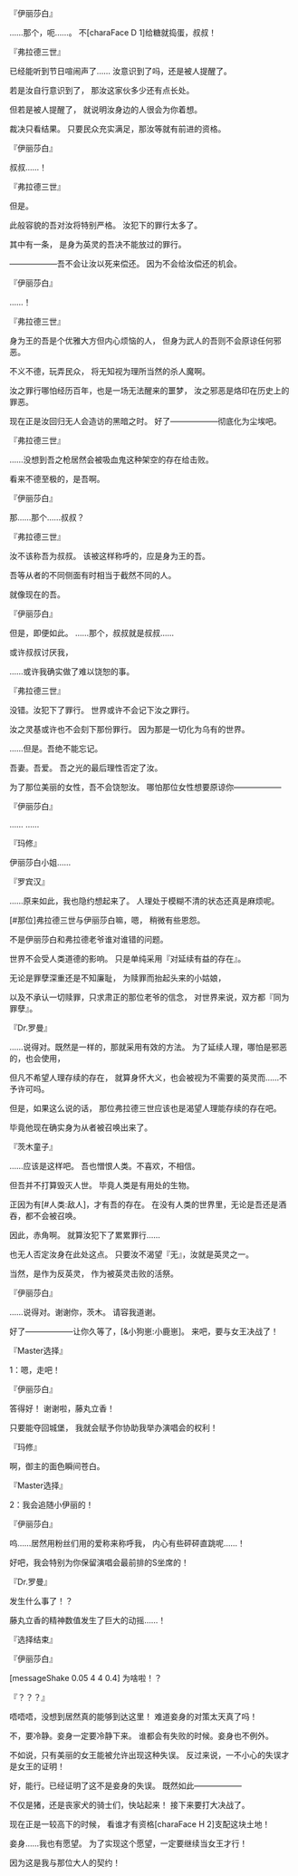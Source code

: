 『伊丽莎白』

……那个，呃……。
不[charaFace D 1]给糖就捣蛋，叔叔！

『弗拉德三世』

已经能听到节日喧闹声了……
汝意识到了吗，还是被人提醒了。

若是汝自行意识到了，
那汝这家伙多少还有点长处。

但若是被人提醒了，
就说明汝身边的人很会为你着想。

裁决只看结果。
只要民众充实满足，那汝等就有前进的资格。

『伊丽莎白』

叔叔……！

『弗拉德三世』

但是。

此般容貌的吾对汝将特别严格。
汝犯下的罪行太多了。

其中有一条，
是身为英灵的吾决不能放过的罪行。

——————吾不会让汝以死来偿还。
因为不会给汝偿还的机会。

『伊丽莎白』

……！

『弗拉德三世』

身为王的吾是个优雅大方但内心烦恼的人，
但身为武人的吾则不会原谅任何邪恶。

不义不德，玩弄民众，
将无知视为理所当然的杀人魔啊。

汝之罪行哪怕经历百年，也是一场无法醒来的噩梦，
汝之邪恶是烙印在历史上的罪恶。

现在正是汝回归无人会造访的黑暗之时。
好了——————彻底化为尘埃吧。

『弗拉德三世』

……没想到吾之枪居然会被吸血鬼这种架空的存在给击败。

看来不德至极的，是吾啊。

『伊丽莎白』

那……那个……叔叔？

『弗拉德三世』

汝不该称吾为叔叔。
该被这样称呼的，应是身为王的吾。

吾等从者的不同侧面有时相当于截然不同的人。

就像现在的吾。

『伊丽莎白』

但是，即便如此。
……那个，叔叔就是叔叔……

或许叔叔讨厌我，

……或许我确实做了难以饶恕的事。

『弗拉德三世』

没错。汝犯下了罪行。
世界或许不会记下汝之罪行。

汝之灵基或许也不会刻下那份罪行。
因为那是一切化为乌有的世界。

……但是。吾绝不能忘记。

吾妻。吾爱。
吾之光的最后理性否定了汝。

为了那位美丽的女性，吾不会饶恕汝。
哪怕那位女性想要原谅你——————

『伊丽莎白』

……
……

『玛修』

伊丽莎白小姐……

『罗宾汉』

……原来如此，我也隐约想起来了。
人理处于模糊不清的状态还真是麻烦呢。

[#那位]弗拉德三世与伊丽莎白嘛，嗯，
稍微有些恩怨。

不是伊丽莎白和弗拉德老爷谁对谁错的问题。

世界不会受人类道德的影响。
只是单纯采用『对延续有益的存在』。

无论是罪孽深重还是不知廉耻，
为赎罪而抬起头来的小姑娘，

以及不承认一切赎罪，只求肃正的那位老爷的信念，
对世界来说，双方都『同为罪孽』。

『Dr.罗曼』

……说得对。既然是一样的，那就采用有效的方法。
为了延续人理，哪怕是邪恶的，也会使用，

但凡不希望人理存续的存在，
就算身怀大义，也会被视为不需要的英灵而……不予许可吗。

但是，如果这么说的话，
那位弗拉德三世应该也是渴望人理能存续的存在吧。

毕竟他现在确实身为从者被召唤出来了。

『茨木童子』

……应该是这样吧。
吾也憎恨人类。不喜欢，不相信。

但吾并不打算毁灭人世。
毕竟人类是有用处的生物。

正因为有[#人类:敌人]，才有吾的存在。
在没有人类的世界里，无论是吾还是酒吞，都不会被召唤。

因此，赤角啊。
就算汝犯下了累累罪行……

也无人否定汝身在此处这点。
只要汝不渴望『无』，汝就是英灵之一。

当然，是作为反英灵，
作为被英灵击败的活祭。

『伊丽莎白』

……说得对。谢谢你，茨木。
请容我道谢。

好了——————让你久等了，[&小狗崽:小鹿崽]。
来吧，要与女王决战了！

『Master选择』

1：嗯，走吧！

『伊丽莎白』

答得好！
谢谢啦，藤丸立香！

只要能夺回城堡，
我就会赋予你协助我举办演唱会的权利！

『玛修』

啊，御主的面色瞬间苍白。

『Master选择』

2：我会追随小伊丽的！

『伊丽莎白』

呜……居然用粉丝们用的爱称来称呼我，
内心有些砰砰直跳呢……！

好吧，我会特别为你保留演唱会最前排的S坐席的！

『Dr.罗曼』

发生什么事了！？

藤丸立香的精神数值发生了巨大的动摇……！

『选择结束』

『伊丽莎白』

[messageShake 0.05 4 4 0.4]
为啥啦！？

『？？？』

唔唔唔，没想到居然真的能够到达这里！
难道妾身的对策太天真了吗！

不，要冷静。妾身一定要冷静下来。
谁都会有失败的时候。妾身也不例外。

不如说，只有美丽的女王能被允许出现这种失误。
反过来说，一不小心的失误才是女王的证明！

好，能行。已经证明了这不是妾身的失误。
既然如此——————

不仅是猪，还是丧家犬的骑士们，快站起来！
接下来要打大决战了。

现在正是一较高下的时候，
看谁才有资格[charaFace H 2]支配这块土地！

妾身……我也有愿望。
为了实现这个愿望，一定要继续当女王才行！

因为这是我与那位大人的契约！

